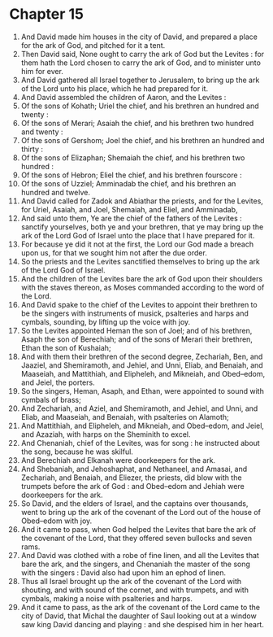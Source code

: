 # Chapter 15

1. And David made him houses in the city of David, and prepared a place for the ark of God, and pitched for it a tent.
2. Then David said, None ought to carry the ark of God but the Levites : for them hath the Lord chosen to carry the ark of God, and to minister unto him for ever.
3. And David gathered all Israel together to Jerusalem, to bring up the ark of the Lord unto his place, which he had prepared for it.
4. And David assembled the children of Aaron, and the Levites :
5. Of the sons of Kohath; Uriel the chief, and his brethren an hundred and twenty :
6. Of the sons of Merari; Asaiah the chief, and his brethren two hundred and twenty :
7. Of the sons of Gershom; Joel the chief, and his brethren an hundred and thirty :
8. Of the sons of Elizaphan; Shemaiah the chief, and his brethren two hundred :
9. Of the sons of Hebron; Eliel the chief, and his brethren fourscore :
10. Of the sons of Uzziel; Amminadab the chief, and his brethren an hundred and twelve.
11. And David called for Zadok and Abiathar the priests, and for the Levites, for Uriel, Asaiah, and Joel, Shemaiah, and Eliel, and Amminadab,
12. And said unto them, Ye are the chief of the fathers of the Levites : sanctify yourselves, both ye and your brethren, that ye may bring up the ark of the Lord God of Israel unto the place that I have prepared for it.
13. For because ye did it not at the first, the Lord our God made a breach upon us, for that we sought him not after the due order.
14. So the priests and the Levites sanctified themselves to bring up the ark of the Lord God of Israel.
15. And the children of the Levites bare the ark of God upon their shoulders with the staves thereon, as Moses commanded according to the word of the Lord.
16. And David spake to the chief of the Levites to appoint their brethren to be the singers with instruments of musick, psalteries and harps and cymbals, sounding, by lifting up the voice with joy.
17. So the Levites appointed Heman the son of Joel; and of his brethren, Asaph the son of Berechiah; and of the sons of Merari their brethren, Ethan the son of Kushaiah;
18. And with them their brethren of the second degree, Zechariah, Ben, and Jaaziel, and Shemiramoth, and Jehiel, and Unni, Eliab, and Benaiah, and Maaseiah, and Mattithiah, and Elipheleh, and Mikneiah, and Obed–edom, and Jeiel, the porters.
19. So the singers, Heman, Asaph, and Ethan, were appointed to sound with cymbals of brass;
20. And Zechariah, and Aziel, and Shemiramoth, and Jehiel, and Unni, and Eliab, and Maaseiah, and Benaiah, with psalteries on Alamoth;
21. And Mattithiah, and Elipheleh, and Mikneiah, and Obed–edom, and Jeiel, and Azaziah, with harps on the Sheminith to excel.
22. And Chenaniah, chief of the Levites, was for song : he instructed about the song, because he was skilful.
23. And Berechiah and Elkanah were doorkeepers for the ark.
24. And Shebaniah, and Jehoshaphat, and Nethaneel, and Amasai, and Zechariah, and Benaiah, and Eliezer, the priests, did blow with the trumpets before the ark of God : and Obed–edom and Jehiah were doorkeepers for the ark.
25. So David, and the elders of Israel, and the captains over thousands, went to bring up the ark of the covenant of the Lord out of the house of Obed–edom with joy.
26. And it came to pass, when God helped the Levites that bare the ark of the covenant of the Lord, that they offered seven bullocks and seven rams.
27. And David was clothed with a robe of fine linen, and all the Levites that bare the ark, and the singers, and Chenaniah the master of the song with the singers : David also had upon him an ephod of linen.
28. Thus all Israel brought up the ark of the covenant of the Lord with shouting, and with sound of the cornet, and with trumpets, and with cymbals, making a noise with psalteries and harps.
29. And it came to pass, as the ark of the covenant of the Lord came to the city of David, that Michal the daughter of Saul looking out at a window saw king David dancing and playing : and she despised him in her heart.

